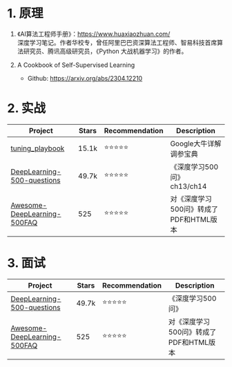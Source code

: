 # 1. 原理
1. 《AI算法工程师手册》：https://www.huaxiaozhuan.com/   
    深度学习笔记。作者华校专，曾任阿里巴巴资深算法工程师、智易科技首席算法研究员、腾讯高级研究员，《Python 大战机器学习》的作者。

2. A Cookbook of Self-Supervised Learning
    - Github: https://arxiv.org/abs/2304.12210
  
# 2. 实战
|  Project | Stars | Recommendation | Description |
|----|----|----|----|
| [tuning_playbook](https://github.com/google-research/tuning_playbook) | 15.1k | :star::star::star::star::star: | Google大牛详解调参宝典 |
| [DeepLearning-500-questions](https://github.com/scutan90/DeepLearning-500-questions) | 49.7k | :star::star::star::star::star: | 《深度学习500问》 ch13/ch14 |
| [Awesome-DeepLearning-500FAQ](https://github.com/shliang0603/Awesome-DeepLearning-500FAQ) | 525 | :star::star::star::star::star: | 对《深度学习500问》转成了PDF和HTML版本 |  


# 3. 面试
|  Project | Stars | Recommendation | Description |
|----|----|----|----|
| [DeepLearning-500-questions](https://github.com/scutan90/DeepLearning-500-questions) | 49.7k | :star::star::star::star::star: | 《深度学习500问》 |
| [Awesome-DeepLearning-500FAQ](https://github.com/shliang0603/Awesome-DeepLearning-500FAQ) | 525 | :star::star::star::star::star: | 对《深度学习500问》转成了PDF和HTML版本 |  
